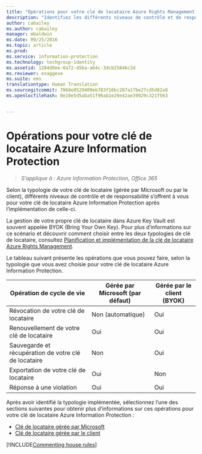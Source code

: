 ```yaml
---
title: "Opérations pour votre clé de locataire Azure Rights Management | Azure Information Protection"
description: "Identifiez les différents niveaux de contrôle et de responsabilité associés à votre clé de locataire Azure Information Protection."
author: cabailey
ms.author: cabailey
manager: mbaldwin
ms.date: 09/25/2016
ms.topic: article
ms.prod: 
ms.service: information-protection
ms.technology: techgroup-identity
ms.assetid: 1284d0ee-0a72-45ba-a64c-3dcb25846c3d
ms.reviewer: esaggese
ms.suite: ems
translationtype: Human Translation
ms.sourcegitcommit: 7068e0529409eb783f16bc207a17be27cd5d82a8
ms.openlocfilehash: 0e10e5d5aba51f96ab1e29e42ae39929c321f563


---
```


# <a name="operations-for-your-azure-information-protection-tenant-key"></a>Opérations pour votre clé de locataire Azure Information Protection

>*S’applique à : Azure Information Protection, Office 365*

Selon la typologie de votre clé de locataire (gérée par Microsoft ou par le client), différents niveaux de contrôle et de responsabilité s’offrent à vous pour votre clé de locataire Azure Information Protection après l’implémentation de celle-ci.

La gestion de votre propre clé de locataire dans Azure Key Vault est souvent appelée BYOK (Bring Your Own Key). Pour plus d’informations sur ce scénario et découvrir comment choisir entre les deux typologies de clé de locataire, consultez [Planification et implémentation de la clé de locataire Azure Rights Management](../plan-design/plan-implement-tenant-key.md).

Le tableau suivant présente les opérations que vous pouvez faire, selon la typologie que vous avez choisie pour votre clé de locataire Azure Information Protection.

|Opération de cycle de vie|Gérée par Microsoft (par défaut)|Gérée par le client (BYOK)|
|-----------------------|-------------------------------|---------------------------|
|Révocation de votre clé de locataire|Non (automatique)|Oui|
|Renouvellement de votre clé de locataire|Oui|Oui|
|Sauvegarde et récupération de votre clé de locataire|Non|Oui|
|Exportation de votre clé de locataire|Oui|Non|
|Réponse à une violation|Oui|Oui|

Après avoir identifié la typologie implémentée, sélectionnez l’une des sections suivantes pour obtenir plus d’informations sur ces opérations pour votre clé de locataire Azure Information Protection :


- [Clé de locataire gérée par Microsoft](operations-microsoft-managed-tenant-key.md)
- [Clé de locataire gérée par le client](operations-customer-managed-tenant-key.md)

[!INCLUDE[Commenting house rules](../includes/houserules.md)]



<!--HONumber=Jan17_HO4-->


